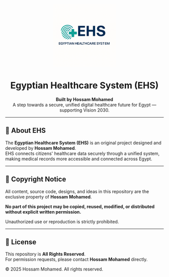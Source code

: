 <p align="center">
  <img src="./EHS_Logo_last.png" alt="EHS Logo" width="200"/>
</p>

<h1 align="center">Egyptian Healthcare System (EHS)</h1>

<p align="center">
  <strong>Built by Hossam Mohamed</strong><br/>
  A step towards a secure, unified digital healthcare future for Egypt — supporting Vision 2030.
</p>

---

## 📖 About EHS

The **Egyptian Healthcare System (EHS)** is an original project designed and developed by **Hossam Mohamed**.  
EHS connects citizens' healthcare data securely through a unified system, making medical records more accessible and connected across Egypt.

---

## 🚫 Copyright Notice

All content, source code, designs, and ideas in this repository are the exclusive property of **Hossam Mohamed**.

**No part of this project may be copied, reused, modified, or distributed without explicit written permission.**

Unauthorized use or reproduction is strictly prohibited.

---

## 📜 License

This repository is **All Rights Reserved**.  
For permission requests, please contact **Hossam Mohamed** directly.

© 2025 Hossam Mohamed. All rights reserved.
